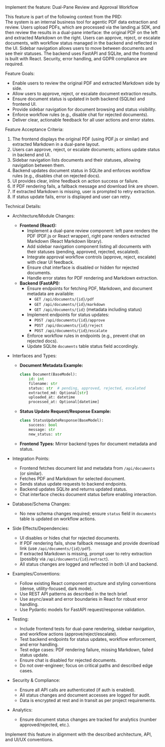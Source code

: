 <!-- feature_id: cmdwfkc6000qp4ny82mnd638h -->

Implement the feature: Dual-Pane Review and Approval Workflow

This feature is part of the following context from the PRD:  
The system is an internal business tool for agentic PDF data extraction and review. Users upload PDFs, which are processed via the landing.ai SDK, and then review the results in a dual-pane interface: the original PDF on the left and extracted Markdown on the right. Users can approve, reject, or escalate documents, with workflow status managed in the backend and reflected in the UI. Sidebar navigation allows users to move between documents and see their statuses. The backend uses FastAPI and SQLite, and the frontend is built with React. Security, error handling, and GDPR compliance are required.

Feature Goals:
- Enable users to review the original PDF and extracted Markdown side by side.
- Allow users to approve, reject, or escalate document extraction results.
- Ensure document status is updated in both backend (SQLite) and frontend UI.
- Provide sidebar navigation for document browsing and status visibility.
- Enforce workflow rules (e.g., disable chat for rejected documents).
- Deliver clear, actionable feedback for all user actions and error states.

Feature Acceptance Criteria:
1. The frontend displays the original PDF (using PDF.js or similar) and extracted Markdown in a dual-pane layout.
2. Users can approve, reject, or escalate documents; actions update status in backend and UI.
3. Sidebar navigation lists documents and their statuses, allowing navigation between them.
4. Backend updates document status in SQLite and enforces workflow rules (e.g., disables chat on rejected docs).
5. UI provides clear, inline feedback on action success or failure.
6. If PDF rendering fails, a fallback message and download link are shown.
7. If extracted Markdown is missing, user is prompted to retry extraction.
8. If status update fails, error is displayed and user can retry.

Technical Details:

- Architecture/Module Changes:
  - **Frontend (React):**
    - Implement a dual-pane review component: left pane renders the PDF (PDF.js or React wrapper), right pane renders extracted Markdown (React Markdown library).
    - Add sidebar navigation component listing all documents with their statuses (pending, approved, rejected, escalated).
    - Integrate approval workflow controls (approve, reject, escalate) with clear UI feedback.
    - Ensure chat interface is disabled or hidden for rejected documents.
    - Handle error states for PDF rendering and Markdown extraction.
  - **Backend (FastAPI):**
    - Ensure endpoints for fetching PDF, Markdown, and document metadata are available:
      - `GET /api/documents/{id}/pdf`
      - `GET /api/documents/{id}/markdown`
      - `GET /api/documents/{id}` (metadata including status)
    - Implement endpoints for status updates:
      - `POST /api/documents/{id}/approve`
      - `POST /api/documents/{id}/reject`
      - `POST /api/documents/{id}/escalate`
    - Enforce workflow rules in endpoints (e.g., prevent chat on rejected docs).
    - Update SQLite `documents` table status field accordingly.

- Interfaces and Types:
  - **Document Metadata Example:**
    ```python
    class Document(BaseModel):
        id: int
        filename: str
        status: str  # pending, approved, rejected, escalated
        extracted_md: Optional[str]
        uploaded_at: datetime
        processed_at: Optional[datetime]
    ```
  - **Status Update Request/Response Example:**
    ```python
    class StatusUpdateResponse(BaseModel):
        success: bool
        message: str
        new_status: str
    ```
  - **Frontend Types:** Mirror backend types for document metadata and status.

- Integration Points:
  - Frontend fetches document list and metadata from `/api/documents` (or similar).
  - Fetches PDF and Markdown for selected document.
  - Sends status update requests to backend endpoints.
  - Backend updates SQLite and returns updated status.
  - Chat interface checks document status before enabling interaction.

- Database/Schema Changes:
  - No new schema changes required; ensure `status` field in `documents` table is updated on workflow actions.

- Side Effects/Dependencies:
  - UI disables or hides chat for rejected documents.
  - If PDF rendering fails, show fallback message and provide download link (use `/api/documents/{id}/pdf`).
  - If extracted Markdown is missing, prompt user to retry extraction (possibly via `/api/documents/{id}/extract`).
  - All status changes are logged and reflected in both UI and backend.

- Examples/Conventions:
  - Follow existing React component structure and styling conventions (dense, utility-focused, dark mode).
  - Use REST API patterns as described in the tech brief.
  - Use async/await and error boundaries in React for robust error handling.
  - Use Pydantic models for FastAPI request/response validation.

- Testing:
  - Include frontend tests for dual-pane rendering, sidebar navigation, and workflow actions (approve/reject/escalate).
  - Test backend endpoints for status updates, workflow enforcement, and error handling.
  - Test edge cases: PDF rendering failure, missing Markdown, failed status update.
  - Ensure chat is disabled for rejected documents.
  - Do not over-engineer; focus on critical paths and described edge cases.

- Security & Compliance:
  - Ensure all API calls are authenticated (if auth is enabled).
  - All status changes and document accesses are logged for audit.
  - Data is encrypted at rest and in transit as per project requirements.

- Analytics:
  - Ensure document status changes are tracked for analytics (number approved/rejected, etc.).

Implement this feature in alignment with the described architecture, API, and UI/UX conventions.
